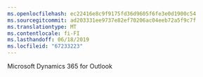 ```yaml
---
ms.openlocfilehash: ec22416e8c9f9175fd36d9605f6fe3e0d1900c54
ms.sourcegitcommit: ad203331ee9737e82ef70206ac04eeb72a5f9c7f
ms.translationtype: MT
ms.contentlocale: fi-FI
ms.lasthandoff: 06/18/2019
ms.locfileid: "67233223"
---
```

Microsoft Dynamics 365 for Outlook